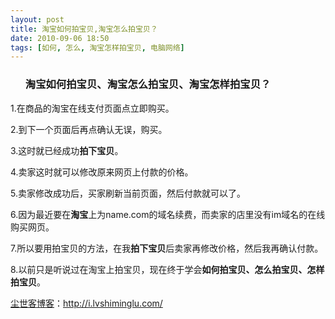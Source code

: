 ```yaml
---
layout: post
title: 淘宝如何拍宝贝,淘宝怎么拍宝贝？
date: 2010-09-06 18:50
tags: [如何, 怎么, 淘宝怎样拍宝贝, 电脑网络]
---
```

<ol>
<h3>淘宝如何拍宝贝、淘宝怎么拍宝贝、淘宝怎样拍宝贝？</h3>
</ol>
1.在商品的淘宝在线支付页面点立即购买。

2.到下一个页面后再点确认无误，购买。

3.这时就已经成功<strong>拍下宝贝</strong>。

4.卖家这时就可以修改原来网页上付款的价格。

5.卖家修改成功后，买家刷新当前页面，然后付款就可以了。

6.因为最近要在<strong>淘宝</strong>上为name.com的域名续费，而卖家的店里没有im域名的在线购买网页。

7.所以要用拍宝贝的方法，在我<strong>拍下宝贝</strong>后卖家再修改价格，然后我再确认付款。

8.以前只是听说过在淘宝上拍宝贝，现在终于学会<strong>如何拍宝贝、怎么拍宝贝、怎样拍宝贝</strong>。﻿

<a href="http://i.lvshiminglu.com/">尘世客博客</a>：<a href="http://i.lvshiminglu.com/">http://i.lvshiminglu.com/</a>


